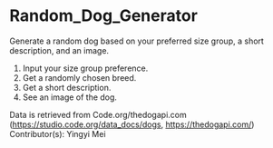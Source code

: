 # Random_Dog_Generator
Generate a random dog based on your preferred size group, a short description, and an image.

  1) Input your size group preference.
  2) Get a randomly chosen breed.
  3) Get a short description.
  4) See an image of the dog.

Data is retrieved from Code.org/thedogapi.com (https://studio.code.org/data_docs/dogs, https://thedogapi.com/)
Contributor(s): Yingyi Mei
